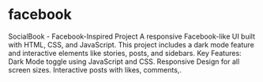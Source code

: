 # facebook
SocialBook - Facebook-Inspired Project A responsive Facebook-like UI built with HTML, CSS, and JavaScript. This project includes a dark mode feature and interactive elements like stories, posts, and sidebars.  Key Features: Dark Mode toggle using JavaScript and CSS. Responsive Design for all screen sizes. Interactive posts with likes, comments,.
